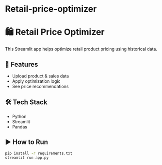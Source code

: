 # Retail-price-optimizer
# 🛍️ Retail Price Optimizer

This Streamlit app helps optimize retail product pricing using historical data.

## 🚀 Features
- Upload product & sales data
- Apply optimization logic
- See price recommendations

## 🛠 Tech Stack
- Python
- Streamlit
- Pandas

## ▶️ How to Run

```bash
pip install -r requirements.txt
streamlit run app.py
